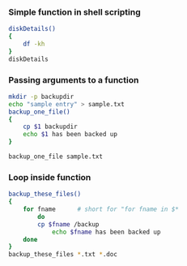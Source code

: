 ### Simple function in shell scripting
```sh
diskDetails()
{
	df -kh
}
diskDetails
```

### Passing arguments to a function
```sh
mkdir -p backupdir
echo "sample entry" > sample.txt
backup_one_file()
{
	cp $1 backupdir
	echo $1 has been backed up
}

backup_one_file sample.txt
```

### Loop inside function
```sh
backup_these_files()
{
	for fname      # short for "for fname in $*
     	do         
		cp $fname /backup
	        echo $fname has been backed up
	done
}
backup_these_files *.txt *.doc
```
